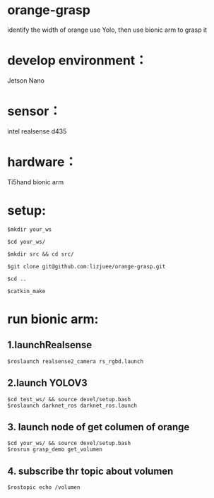 # orange-grasp
identify the width of orange use Yolo, then use bionic arm to grasp it

# develop environment：
Jetson Nano

# sensor：

intel realsense d435

# hardware：

Ti5hand bionic arm
  
# setup:
```
$mkdir your_ws
     
$cd your_ws/
     
$mkdir src && cd src/
     
$git clone git@github.com:lizjuee/orange-grasp.git
     
$cd ..
     
$catkin_make
```


# run bionic arm:

## 1.launchRealsense
```
$roslaunch realsense2_camera rs_rgbd.launch
```

## 2.launch YOLOV3
```
$cd test_ws/ && source devel/setup.bash
$roslaunch darknet_ros darknet_ros.launch
```

## 3. launch node of get columen of orange
```
$cd your_ws/ && source devel/setup.bash
$rosrun grasp_demo get_volumen
```

## 4. subscribe thr topic about volumen
```
$rostopic echo /volumen
```





